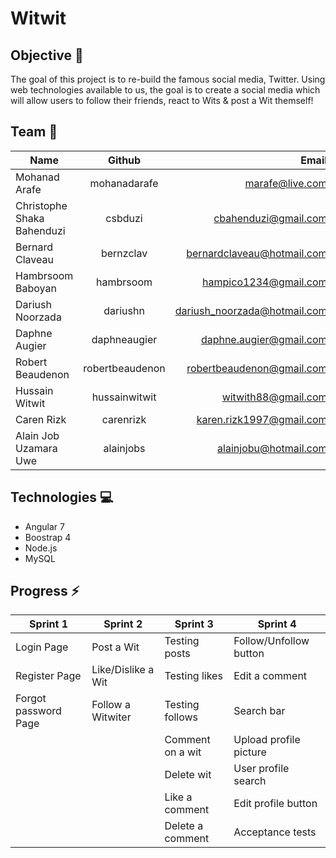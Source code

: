 # Witwit

## Objective 🎯
The goal of this project is to re-build the famous social media, Twitter. Using web technologies available to us, the goal is to create a social media which will allow users to follow their friends, react to Wits & post a Wit themself!

## Team 👥
| Name          | Github        | Email  |
| ------------- |:-------------:| -----:|
| Mohanad Arafe | mohanadarafe | marafe@live.com |
| Christophe Shaka Bahenduzi | csbduzi | cbahenduzi@gmail.com |
| Bernard Claveau | bernzclav | bernardclaveau@hotmail.com |
| Hambrsoom Baboyan | hambrsoom | hampico1234@gmail.com |
| Dariush Noorzada | dariushn | dariush_noorzada@hotmail.com |
| Daphne Augier | daphneaugier | daphne.augier@gmail.com |
| Robert Beaudenon | robertbeaudenon | robertbeaudenon@gmail.com |
| Hussain Witwit | hussainwitwit | witwith88@gmail.com |
| Caren Rizk | carenrizk | karen.rizk1997@gmail.com |
| Alain Job Uzamara Uwe | alainjobs | alainjobu@hotmail.com |

## Technologies 💻
* Angular 7
* Boostrap 4
* Node.js
* MySQL

## Progress ⚡
| Sprint 1             | Sprint 2           |Sprint 3            |Sprint 4                 | 
| -------------        |-------------       | -------------      | -------------           | 
| Login Page           | Post a Wit         | Testing posts      | Follow/Unfollow button  |
| Register Page        | Like/Dislike a Wit | Testing likes      | Edit a comment          |
| Forgot password Page | Follow a Witwiter  | Testing follows    | Search bar              |
|                      |                    | Comment on a wit   | Upload profile picture  |
|                      |                    | Delete wit         | User profile search     |
|                      |                    | Like a comment     | Edit profile button     |
|                      |                    | Delete a comment   | Acceptance tests        |
